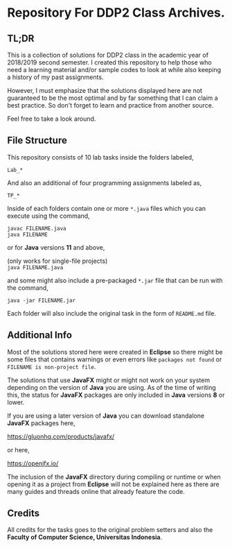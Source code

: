 # Repository For DDP2 Class Archives.

## TL;DR
This is a collection of solutions for DDP2 class in the academic year of 2018/2019 second semester. I created this repository to help those who need a learning material and/or sample codes to look at while also keeping a history of my past assignments.

However, I must emphasize that the solutions displayed here are not guaranteed to be the most optimal and by far something that I can claim a best practice. So don't forget to learn and practice from another source.

Feel free to take a look around.

## File Structure
This repository consists of 10 lab tasks inside the folders labeled,

```Lab_*```


And also an additional of four programming assignments labeled as,

```TP_*```

Inside of each folders contain one or more ```*.java``` files which you can execute using the command,

```
javac FILENAME.java
java FILENAME
```

or for **Java** versions **11** and above,

(only works for single-file projects)<br>
```java FILENAME.java```

and some might also include a pre-packaged ```*.jar``` file that can be run with the command,

```java -jar FILENAME.jar```

Each folder will also include the original task in the form of ```README.md``` file.

## Additional Info
Most of the solutions stored here were created in **Eclipse** so there might be some files that contains warnings or even errors like ```packages not found``` or ```FILENAME is non-project file```.

The solutions that use **JavaFX** might or might not work on your system depending on the version of **Java** you are using. As of the time of writing this, the status for **JavaFX** packages are only included in **Java** versions **8** or lower.

If you are using a later version of **Java** you can download standalone **JavaFX** packages here,

https://gluonhq.com/products/javafx/

or here,

https://openjfx.io/

The inclusion of the **JavaFX** directory during compiling or runtime or when opening it as a project from **Eclipse** will not be explained here as there are many guides and threads online that already feature the code.

## Credits
All credits for the tasks goes to the original problem setters and also the **Faculty of Computer Science, Universitas Indonesia**.